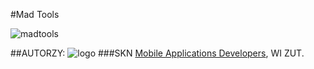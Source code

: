 #Mad Tools

![madtools](http://www.mad.zut.edu.pl/images/madtools_front.png)

##AUTORZY:
![logo](http://www.mad.zut.edu.pl/images/logo-mini.png)
###SKN [Mobile Applications Developers](http://www.mad.zut.edu.pl/), WI ZUT.